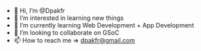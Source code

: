 - 👋 Hi, I’m @Dpakfr
- 👀 I’m interested in learning new things 
- 🌱 I’m currently learning Web Development + App Development
- 💞️ I’m looking to collaborate on GSoC
- 📫 How to reach me => dpakfr@gmail.com 


